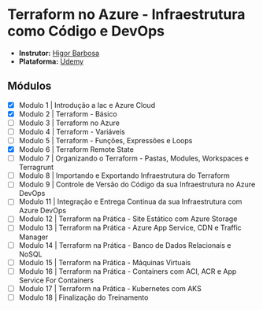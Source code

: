 # Terraform no Azure - Infraestrutura como Código e DevOps

- **Instrutor:** [Higor Barbosa](https://www.linkedin.com/in/higor-barbosa/)
- **Plataforma:** [Udemy](https://www.udemy.com/course/terraformazure/)

## Módulos

- [x] Modulo 1 | Introdução a Iac e Azure Cloud
- [x] Modulo 2 | Terraform - Básico
- [ ] Modulo 3 | Terraform no Azure
- [ ] Modulo 4 | Terraform - Variáveis
- [ ] Modulo 5 | Terraform - Funções, Expressões e Loops
- [x] Modulo 6 | Terraform Remote State
- [ ] Modulo 7 | Organizando o Terraform - Pastas, Modules, Workspaces e Terragrunt
- [ ] Modulo 8 | Importando e Exportando Infraestrutura do Terraform
- [ ] Modulo 9 | Controle de Versão do Código da sua Infraestrutura no Azure DevOps
- [ ] Modulo 11 | Integração e Entrega Continua da sua Infraestrutura com Azure DevOps
- [ ] Modulo 12 | Terraform na Prática - Site Estático com Azure Storage
- [ ] Modulo 13 | Terraform na Prática - Azure App Service, CDN e Traffic Manager
- [ ] Modulo 14 | Terraform na Prática - Banco de Dados Relacionais e NoSQL
- [ ] Modulo 15 | Terraform na Prática - Máquinas Virtuais
- [ ] Modulo 16 | Terraform na Prática - Containers com ACI, ACR e App Service For Containers
- [ ] Modulo 17 | Terraform na Prática - Kubernetes com AKS
- [ ] Modulo 18 | Finalização do Treinamento
